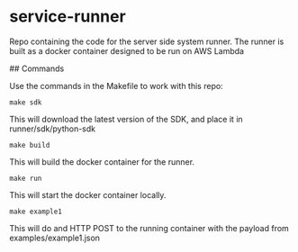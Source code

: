 # service-runner

Repo containing the code for the server side system runner.
The runner is built as a docker container designed to be run on AWS Lambda

## Commands

Use the commands in the Makefile to work with this repo:

    make sdk

This will download the latest version of the SDK, and place it in runner/sdk/python-sdk

    make build

This will build the docker container for the runner.

    make run

This will start the docker container locally.

    make example1

This will do and HTTP POST to the running container with the payload from examples/example1.json